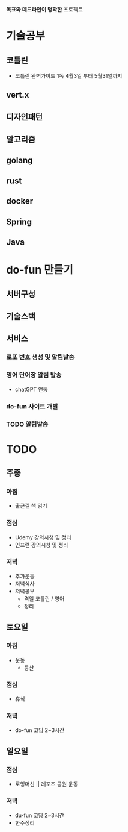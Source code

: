 **목표와 데드라인이 명확한** 프로젝트

# 기술공부
## 코틀린
* 코틀린 완벽가이드 1독 4월3일 부터 5월31일까지

## vert.x

## 디자인패턴

## 알고리즘

## golang

## rust

## docker

## Spring

## Java


# do-fun 만들기

## 서버구성

## 기술스택

## 서비스

### 로또 번호 생성 및 알림발송

### 영어 단어장 알림 발송
- chatGPT 연동

### do-fun 사이트 개발

### TODO 알림발송


# TODO

## 주중
### 아침
- 출근길 책 읽기

### 점심
* Udemy 강의시청 및 정리
* 인프런 강의시청 및 정리
### 저녁
- 추가운동
- 저녁식사
- 저녁공부
	- 격일 코틀린 / 영어
	- 정리

## 토요일
### 아침
- 운동
	- 등산 

### 점심
- 휴식
### 저녁
- do-fun 코딩 2~3시간

## 일요일

### 점심
- 로잉머신 || 레포츠 공원 운동
### 저녁
- du-fun 코딩 2~3시간
- 한주정리